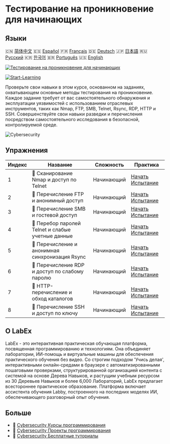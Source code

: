 # Тестирование на проникновение для начинающих

## Языки

🇨🇳 [简体中文](README_zh.md) 🇪🇸 [Español](README_es.md) 🇫🇷 [Français](README_fr.md) 🇩🇪 [Deutsch](README_de.md) 🇯🇵 [日本語](README_ja.md) 🇷🇺 [Русский](README_ru.md) 🇰🇷 [한국어](README_ko.md) 🇧🇷 [Português](README_pt.md) 🇺🇸 [English](README.md) 

[![Тестирование на проникновение для начинающих](https://cover-creator.labex.io/penetration-testing-for-beginners.png?lang=ru)](https://labex.io/ru/courses/penetration-testing-for-beginners)

[![Start-Learning](https://img.shields.io/badge/Start-Learning-whitesmoke?style=for-the-badge)](https://labex.io/ru/courses/penetration-testing-for-beginners)

Проверьте свои навыки в этом курсе, основанном на заданиях, охватывающем основные методы тестирования на проникновение. Каждое задание требует от вас самостоятельного обнаружения и эксплуатации уязвимостей с использованием отраслевых инструментов, таких как Nmap, FTP, SMB, Telnet, Rsync, RDP, HTTP и SSH. Совершенствуйте свои навыки разведки и перечисления посредством самостоятельного исследования в безопасной, контролируемой среде.

![Cybersecurity](https://img.shields.io/badge/Cybersecurity-whitesmoke?style=for-the-badge&logo=cybersecurity)


## Упражнения

|   Индекс | Название                                           | Сложность   | Практика                                                                                                                      |
|----------|----------------------------------------------------|-------------|-------------------------------------------------------------------------------------------------------------------------------|
|        1 | 🎯  Сканирование Nmap и доступ по Telnet           | Начинающий  | <a target='_blank' href='https://labex.io/ru/labs/nmap-nmap-scanning-and-telnet-access-596683'>Начать Испытание</a>           |
|        2 | 🎯  Перечисление FTP и анонимный доступ            | Начинающий  | <a target='_blank' href='https://labex.io/ru/labs/linux-ftp-enumeration-and-anonymous-access-596695'>Начать Испытание</a>     |
|        3 | 🎯  Перечисление SMB и гостевой доступ             | Начинающий  | <a target='_blank' href='https://labex.io/ru/labs/linux-smb-enumeration-and-guest-access-596724'>Начать Испытание</a>         |
|        4 | 🎯  Перебор паролей Telnet и слабые учетные данные | Начинающий  | <a target='_blank' href='https://labex.io/ru/labs/linux-telnet-brute-force-and-weak-credentials-596726'>Начать Испытание</a>  |
|        5 | 🎯  Перечисление и анонимная синхронизация Rsync   | Начинающий  | <a target='_blank' href='https://labex.io/ru/labs/linux-rsync-enumeration-and-anonymous-sync-596723'>Начать Испытание</a>     |
|        6 | 🎯  Перечисление RDP и доступ по слабому паролю    | Начинающий  | <a target='_blank' href='https://labex.io/ru/labs/linux-rdp-enumeration-and-weak-password-access-596722'>Начать Испытание</a> |
|        7 | 🎯  HTTP-перечисление и обход каталогов            | Начинающий  | <a target='_blank' href='https://labex.io/ru/labs/linux-http-enumeration-and-directory-traversal-596721'>Начать Испытание</a> |
|        8 | 🎯  Перечисление SSH и доступ по ключу             | Начинающий  | <a target='_blank' href='https://labex.io/ru/labs/linux-ssh-enumeration-and-key-based-access-596725'>Начать Испытание</a>     |

## О LabEx

LabEx - это интерактивная практическая обучающая платформа, посвященная программированию и технологиям. Она объединяет лаборатории, ИИ-помощь и виртуальные машины для обеспечения практического обучения без видео. Со строгим подходом 'Учись делая', интерактивными онлайн-средами в браузере с автоматизированными пошаговыми проверками, структурированной организацией контента с системой на основе Дерева Навыков, и растущим учебным ресурсом из 30 Деревьев Навыков и более 6,000 Лабораторий, LabEx предлагает всестороннее практическое образование. Платформа включает ассистента обучения Labby, построенного на последних моделях ИИ, обеспечивающего разговорный опыт обучения.

## Больше

- 🔗 [Cybersecurity Курсы программирования](https://github.com/labex-labs/awesome-programming-courses)
- 🔗 [Cybersecurity Проекты программирования](https://github.com/labex-labs/awesome-programming-projects)
- 🔗 [Cybersecurity Бесплатные туториалы](https://github.com/labex-labs/cybersecurity-free-tutorials)

